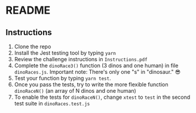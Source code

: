 README
======


## Instructions

1. Clone the repo
1. Install the Jest testing tool by typing `yarn`
1. Review the challenge instructions in `Instructions.pdf`
1. Complete the `dinoRace3()` function (3 dinos and one human) in file `dinoRaces.js`. Important note: There's only one "s" in "dinosaur." 😎
1. Test your function by typing `yarn test`.
1. Once you pass the tests, try to write the more flexible function `dinoRaceN()` (an array of N dinos and one human)
1. To enable the tests for `dinoRaceN()`, change `xtest` to `test` in the second test suite in `dinoRaces.test.js`
